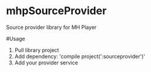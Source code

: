 # mhpSourceProvider
Source provider library for MH Player

#Usage
1. Pull library project
2. Add dependency: 'compile project(':sourceprovider')'
3. Add your provider service

<service
        android:name="*.<YOUR_SERVICE_NAME>*"
        android:enabled="true"
        android:exported="true"
        android:label="*<SERVICE_LABEL>*"
        android:process=":remote">
            <intent-filter>
                <action android:name="com.msc.player.ISourceProvider" />
            </intent-filter>
</service>


